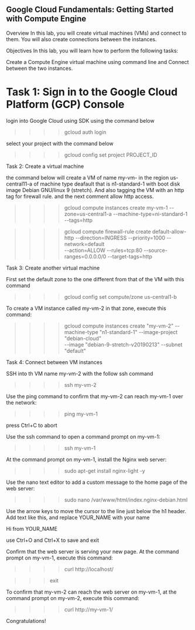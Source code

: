 ## Google Cloud Fundamentals: Getting Started with Compute Engine

Overview In this lab, you will create virtual machines (VMs) and connect to them. You will also create connections between the instances.

Objectives
In this lab, you will learn how to perform the following tasks:

Create a Compute Engine virtual machine using command line and Connect between the two instances.



# Task 1: Sign in to the Google Cloud Platform (GCP) Console

login into Google Cloud using SDK using the command below

>>>> gcloud auth login

select your project with the command below

>>>> gcloud config set project PROJECT_ID



Task 2: Create a virtual machine 

the command below will create a VM of name my-vm- in the region us-central11-a of machine type deafault that is
n1-standard-1 with boot disk image Debian GNU/linux 9 (stretch). And also tagging the VM with an http tag for firewall rule.
and the next comment allow http access.

>>>> gcloud compute instances create my-vm-1 --zone=us-central1-a --machine-type=ni-standard-1 --tags=http

>>>> gcloud compute firewall-rule create default-allow-http --direction=INGRESS --priority=1000 --network=default \
    --action=ALLOW --rules=tcp:80 --source-ranges=0.0.0.0/0 --target-tags=http



Task 3: Create another virtual machine

First set the default zone to the one different from that of the VM with this command

>>>> gcloud config set compute/zone us-central1-b

To create a VM instance called my-vm-2 in that zone, execute this command:


>>>> gcloud compute instances create "my-vm-2" --machine-type "n1-standard-1" --image-project "debian-cloud" \
     --image "debian-9-stretch-v20190213" --subnet "default"



Task 4: Connect between VM instances

SSH into th VM name my-vm-2 with the follow ssh command

>>>> ssh my-vm-2

Use the ping command to confirm that my-vm-2 can reach my-vm-1 over the network:

>>>> ping my-vm-1

press Ctrl+C to abort

Use the ssh command to open a command prompt on my-vm-1:

>>>> ssh my-vm-1

At the command prompt on my-vm-1, install the Nginx web server:

>>>> sudo apt-get install nginx-light -y

Use the nano text editor to add a custom message to the home page of the web server:

>>>> sudo nano /var/www/html/index.nginx-debian.html

Use the arrow keys to move the cursor to the line just below the h1 header. Add text like this, and replace YOUR_NAME with your name

Hi from YOUR_NAME

use Ctrl+O and Ctrl+X to save and exit


Confirm that the web server is serving your new page. At the command prompt on my-vm-1, execute this command:

>>>> curl http://localhost/

>>> exit

To confirm that my-vm-2 can reach the web server on my-vm-1, at the command prompt on my-vm-2, execute this command:

>>>> curl http://my-vm-1/


Congratulations!